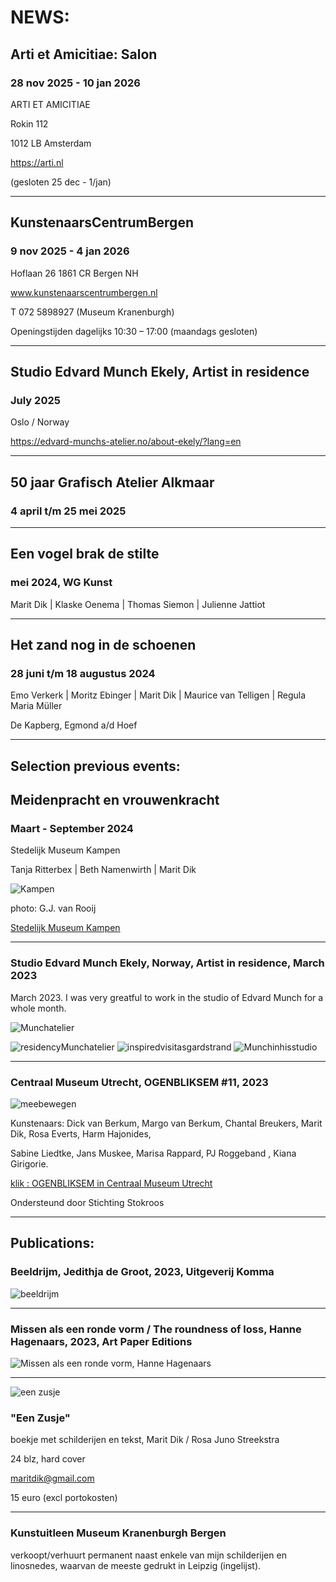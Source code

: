 # NEWS:

## Arti et Amicitiae: Salon

### 28 nov 2025 - 10 jan 2026

ARTI ET AMICITIAE 

Rokin 112 

1012 LB Amsterdam 

https://arti.nl

(gesloten 25 dec - 1/jan)
___

## KunstenaarsCentrumBergen 

### 9 nov 2025 - 4 jan 2026 

Hoflaan 26 1861 CR Bergen NH 

www.kunstenaarscentrumbergen.nl 

T 072 5898927 (Museum Kranenburgh)

Openingstijden dagelijks 10:30 – 17:00 (maandags gesloten)

___

## Studio Edvard Munch Ekely, Artist in residence 

### July 2025

Oslo / Norway

https://edvard-munchs-atelier.no/about-ekely/?lang=en

___

## 50 jaar Grafisch Atelier Alkmaar

### 4 april t/m 25 mei 2025

___

## Een vogel brak de stilte

### mei 2024, WG Kunst

Marit Dik | Klaske Oenema | Thomas Siemon | Julienne Jattiot

---


## Het zand nog in de schoenen

### 28 juni t/m 18 augustus 2024 

Emo Verkerk | Moritz Ebinger | Marit Dik | Maurice van Telligen | Regula Maria Müller

De Kapberg, Egmond a/d Hoef


_____

## Selection previous events:


## Meidenpracht en vrouwenkracht

### Maart - September 2024

Stedelijk Museum Kampen

Tanja Ritterbex | Beth Namenwirth | Marit Dik

![Kampen](https://live.staticflickr.com/65535/53721742014_e54fb0b829.jpg)

photo: G.J. van Rooij

[Stedelijk Museum Kampen](https://stedelijkmuseumkampen.nl/cms/index.php/uploaden/verwachte-expo-s/390-meidenpracht-en-vrouwenkracht-marit-dik-beth-namenwirth-tanja-ritterbex)

______


### Studio Edvard Munch Ekely, Norway, Artist in residence, March 2023

March 2023. I was very greatful to work in the studio of Edvard Munch for a whole month.

![Munchatelier](https://live.staticflickr.com/65535/52808360292_5434f19bd4.jpg) 

![residencyMunchatelier](https://live.staticflickr.com/65535/53271022387_d9bd363905_q.jpg)
![inspiredvisitasgardstrand](https://live.staticflickr.com/65535/53272381700_67ab781468_q.jpg) 
![Munchinhisstudio](https://live.staticflickr.com/65535/53272435785_75971ed647_q.jpg)

___

### Centraal Museum Utrecht, OGENBLIKSEM #11, 2023


![meebewegen](https://live.staticflickr.com/65535/52501849102_8f9c1c164b.jpg)


Kunstenaars: Dick van Berkum, Margo van Berkum, Chantal Breukers, Marit Dik, Rosa Everts, Harm Hajonides, 

Sabine Liedtke, Jans Muskee, Marisa Rappard, PJ Roggeband , Kiana Girigorie. 

[klik : OGENBLIKSEM in Centraal Museum Utrecht](https://www.centraalmuseum.nl/nl/tentoonstellingen/ogenbliksem)


Ondersteund door Stichting Stokroos

___

## Publications:

### Beeldrijm, Jedithja de Groot, 2023, Uitgeverij Komma

![beeldrijm](https://live.staticflickr.com/65535/53458098877_f30355f149_n.jpg)

_____

### Missen als een ronde vorm / The roundness of loss, Hanne Hagenaars, 2023, Art Paper Editions


![Missen als een ronde vorm, Hanne Hagenaars](https://live.staticflickr.com/65535/53272136450_8e3a1fb2f5.jpg)


___

![een zusje](https://live.staticflickr.com/65535/49929955596_af0650d641_w.jpg)



### "Een Zusje" 


boekje met schilderijen en tekst, Marit Dik / Rosa Juno Streekstra


24 blz, hard cover

[maritdik@gmail.com](mailto:maritdik@gmail.com) 

15 euro (excl portokosten)



___


### Kunstuitleen Museum Kranenburgh Bergen 

verkoopt/verhuurt permanent naast enkele van mijn schilderijen en linosnedes, waarvan de meeste gedrukt in Leipzig (ingelijst).


